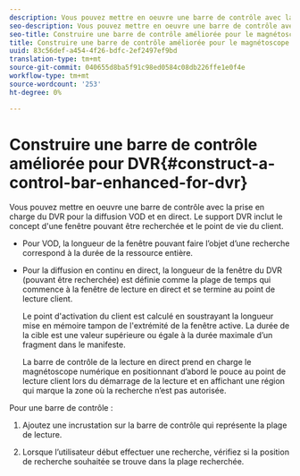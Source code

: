 ```yaml
---
description: Vous pouvez mettre en oeuvre une barre de contrôle avec la prise en charge du DVR pour la diffusion VOD et en direct. Le support DVR inclut le concept d'une fenêtre pouvant être recherchée et le point de vie du client.
seo-description: Vous pouvez mettre en oeuvre une barre de contrôle avec la prise en charge du DVR pour la diffusion VOD et en direct. Le support DVR inclut le concept d'une fenêtre pouvant être recherchée et le point de vie du client.
seo-title: Construire une barre de contrôle améliorée pour le magnétoscope numérique
title: Construire une barre de contrôle améliorée pour le magnétoscope numérique
uuid: 83c56def-a454-4f26-bdfc-2ef2497ef9bd
translation-type: tm+mt
source-git-commit: 040655d8ba5f91c98ed0584c08db226ffe1e0f4e
workflow-type: tm+mt
source-wordcount: '253'
ht-degree: 0%

---
```



# Construire une barre de contrôle améliorée pour DVR{#construct-a-control-bar-enhanced-for-dvr}

Vous pouvez mettre en oeuvre une barre de contrôle avec la prise en charge du DVR pour la diffusion VOD et en direct. Le support DVR inclut le concept d&#39;une fenêtre pouvant être recherchée et le point de vie du client.

* Pour VOD, la longueur de la fenêtre pouvant faire l’objet d’une recherche correspond à la durée de la ressource entière.
* Pour la diffusion en continu en direct, la longueur de la fenêtre du DVR (pouvant être recherchée) est définie comme la plage de temps qui commence à la fenêtre de lecture en direct et se termine au point de lecture client.

   Le point d&#39;activation du client est calculé en soustrayant la longueur mise en mémoire tampon de l&#39;extrémité de la fenêtre active. La durée de la cible est une valeur supérieure ou égale à la durée maximale d’un fragment dans le manifeste.

   La barre de contrôle de la lecture en direct prend en charge le magnétoscope numérique en positionnant d’abord le pouce au point de lecture client lors du démarrage de la lecture et en affichant une région qui marque la zone où la recherche n’est pas autorisée.

Pour une barre de contrôle :

1. Ajoutez une incrustation sur la barre de contrôle qui représente la plage de lecture.

1. Lorsque l’utilisateur début effectuer une recherche, vérifiez si la position de recherche souhaitée se trouve dans la plage recherchée.
